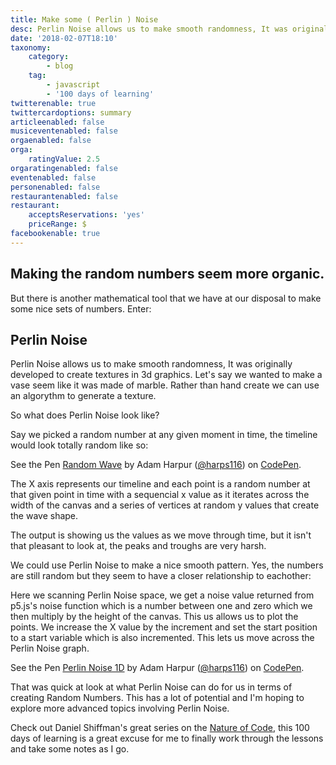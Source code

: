 ```yaml
---
title: Make some ( Perlin ) Noise
desc: Perlin Noise allows us to make smooth randomness, It was originally developed to create textures in 3d graphics. Let's say we wanted to make a vase seem like it was made of marble. Rather than hand create we can use an algorythm to generate a texture.
date: '2018-02-07T18:10'
taxonomy:
    category:
        - blog
    tag:
        - javascript
        - '100 days of learning'
twitterenable: true
twittercardoptions: summary
articleenabled: false
musiceventenabled: false
orgaenabled: false
orga:
    ratingValue: 2.5
orgaratingenabled: false
eventenabled: false
personenabled: false
restaurantenabled: false
restaurant:
    acceptsReservations: 'yes'
    priceRange: $
facebookenable: true
---
```


## Making the random numbers seem more organic.

But there is another mathematical tool that we have at our disposal to make some nice sets of numbers. Enter:

## Perlin Noise

Perlin Noise allows us to make smooth randomness, It was originally developed to create textures in 3d graphics. Let's say we wanted to make a vase seem like it was made of marble. Rather than hand create we can use an algorythm to generate a texture.

So what does Perlin Noise look like?


Say we picked a random number at any given moment in time, the timeline would look totally random like so:

<p data-height="265" data-theme-id="0" data-slug-hash="qpgmWo" data-default-tab="js,result" data-user="harps116" data-embed-version="2" data-pen-title="Random Wave" class="codepen">See the Pen <a href="https://codepen.io/harps116/pen/qpgmWo/">Random Wave</a> by Adam Harpur (<a href="https://codepen.io/harps116">@harps116</a>) on <a href="https://codepen.io">CodePen</a>.</p>
<script async src="https://production-assets.codepen.io/assets/embed/ei.js"></script>

The X axis represents our timeline and each point is a random number at that given point in time with a sequencial x value as it iterates across the width of the canvas and a series of vertices at random y values that create the wave shape.

The output is showing us the values as we move through time, but it isn't that pleasant to look at, the peaks and troughs are very harsh.

We could use Perlin Noise to make a nice smooth pattern. Yes, the numbers are still random but they seem to have a closer relationship to eachother:

Here we scanning Perlin Noise space, we get a noise value returned from p5.js's noise function which is a number between one and zero which we then multiply by the height of the canvas. This us allows us to plot the points. We increase the X value by the increment and set the start position to a start variable which is also incremented. This lets us move across the Perlin Noise graph.

<p data-height="244" data-theme-id="0" data-slug-hash="EorZra" data-default-tab="result" data-user="harps116" data-embed-version="2" data-pen-title="Perlin Noise 1D" class="codepen">See the Pen <a href="https://codepen.io/harps116/pen/EorZra/">Perlin Noise 1D</a> by Adam Harpur (<a href="https://codepen.io/harps116">@harps116</a>) on <a href="https://codepen.io">CodePen</a>.</p>
<script async src="https://production-assets.codepen.io/assets/embed/ei.js"></script>

That was quick at look at what Perlin Noise can do for us in terms of creating Random Numbers. This has a lot of potential and I'm hoping to explore more advanced topics involving Perlin Noise.

Check out Daniel Shiffman's great series on the [Nature of Code](https://www.youtube.com/playlist?list=PLRqwX-V7Uu6aFlwukCmDf0-1-uSR7mklK), this 100 days of learning is a great excuse for me to finally work through the lessons and take some notes as I go.
